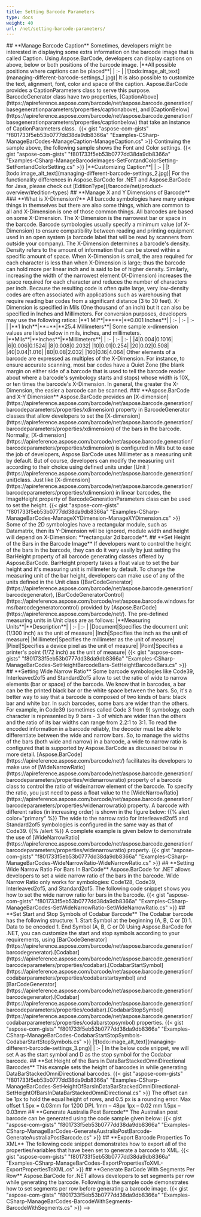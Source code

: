 ```yaml
---
title: Setting Barcode Parameters
type: docs
weight: 40
url: /net/setting-barcode-parameters/
---
```





<!-->
## **Manage Barcode Caption**
Sometimes, developers might be interested in displaying some extra information on the barcode image that is called Caption. Using Aspose.BarCode, developers can display captions on above, below or both positions of the barcode image.

|**All possible positions where captions can be placed**|
| :- |
|![todo:image_alt_text](managing-different-barcode-settings_1.jpg)|
It is also possible to customize the text, alignment, font, color and space of the caption. Aspose.BarCode provides a CaptionParameters class to serve this purpose. BarcodeGenerator class have two properties, [CaptionAbove](https://apireference.aspose.com/barcode/net/aspose.barcode.generation/basegenerationparameters/properties/captionabove), and [CaptionBelow](https://apireference.aspose.com/barcode/net/aspose.barcode.generation/basegenerationparameters/properties/captionbelow) that take an instance of CaptionParameters class. 

{{< gist "aspose-com-gists" "f801733f5eb53b0777dd38da9db8366a" "Examples-CSharp-ManageBarCodes-ManageCaption-ManageCaption.cs" >}}

Continuing the sample above, the following sample shows the Font and Color settings.

{{< gist "aspose-com-gists" "f801733f5eb53b0777dd38da9db8366a" "Examples-CSharp-ManageBarcodeImages-SetFontandColorSetting-SetFontandColorSetting.cs" >}}

|**Customizing Caption**|
| :- |
|![todo:image_alt_text](managing-different-barcode-settings_2.jpg)|
For the functionality differences in Aspose.BarCode for .NET and Aspose.BarCode for Java, please check out [EditionType](/barcode/net/product-overview/#edition-types)
## **Manage X and Y Dimensions of Barcode**
### **What is X-Dimension?**
All barcode symbologies have many unique things in themselves but there are also some things, which are common to all and X-Dimension is one of those common things. All barcodes are based on some X-Dimension. The X-Dimension is the narrowest bar or space in the barcode. Barcode symbologies usually specify a minimum value (of X-Dimension) to ensure compatibility between reading and printing equipment used in an open system (a barcode label that will be read by scanners from outside your company). The X-Dimension determines a barcode's density. Density refers to the amount of information that can be stored within a specific amount of space. When X-Dimension is small, the area required for each character is less than when X-Dimension is large; thus the barcode can hold more per linear inch and is said to be of higher density. Similarly, increasing the width of the narrowest element (X-Dimension) increases the space required for each character and reduces the number of characters per inch. Because the resulting code is often quite large, very low-density codes are often associated with applications such as warehousing that require reading bar codes from a significant distance (3 to 30 feet).

X-Dimension is specified in Mils (One thousand of an inch) but it can also be specified in Inches and Millimeters. For conversion purposes, developers may use the following ratios:

|**1 Mil**|**=**|**0.001 Inches**|
| :- | :- | :- |
|**1 Inch**|**=**|**25.4 Millimeters**|
Some sample x-dimension values are listed below in mils, inches, and millimeters.

|**Mils**|**Inches**|**Millimeters**|
| :- | :- | :- |
|4|0.004|0.1016|
|6|0.006|0.1524|
|8|0.008|0.2032|
|10|0.01|0.254|
|20|0.02|0.508|
|40|0.04|1.016|
|80|0.08|2.032|
|160|0.16|4.064|
Other elements of a barcode are expressed as multiples of the X-Dimension. For instance, to ensure accurate scanning, most bar codes have a Quiet Zone (the blank margin on either side of a barcode that is used to tell the barcode reader about where a barcode's symbology starts and stops) whose width is 10X, or ten times the barcode's X-Dimension. In general, the greater the X-Dimension, the easier a barcode can be scanned.

### **Aspose.BarCode and X-Y Dimension**
Aspose.BarCode provides an [X-dimension](https://apireference.aspose.com/barcode/net/aspose.barcode.generation/barcodeparameters/properties/xdimension) property in BarcodeGenerator classes that allow developers to set the [X-dimension](https://apireference.aspose.com/barcode/net/aspose.barcode.generation/barcodeparameters/properties/xdimension) of the bars in the barcode. Normally, [X-dimension](https://apireference.aspose.com/barcode/net/aspose.barcode.generation/barcodeparameters/properties/xdimension) is configured in Mils but to ease the job of developers, Aspose.BarCode uses Millimeter as a measuring unit by default. But of course, developers can modify the measuring unit according to their choice using defined units under [Unit ](https://apireference.aspose.com/barcode/net/aspose.barcode.generation/unit)class. Just like [X-dimension](https://apireference.aspose.com/barcode/net/aspose.barcode.generation/barcodeparameters/properties/xdimension) in linear barcodes, the ImageHeight property of BarcodeGenerationParameters class can be used to set the height.

{{< gist "aspose-com-gists" "f801733f5eb53b0777dd38da9db8366a" "Examples-CSharp-ManageBarCodes-ManageXYDimension-ManageXYDimension.cs" >}}

Some of the 2D symbologies have a rectangular module, such as Datamatrix, then its Y-Dimension will be ignored, module width and height will depend on X-Dimension: **rectangular 2d barcode**.
## **Set Height of the Bars in the Barcode Image**
If developers want to control the height of the bars in the barcode, they can do it very easily by just setting the BarHeight property of all barcode generating classes offered by Aspose.BarCode. BarHeight property takes a float value to set the bar height and it's measuring unit is millimeter by default. To change the measuring unit of the bar height, developers can make use of any of the units defined in the Unit class ([BarCodeGenerator](https://apireference.aspose.com/barcode/net/aspose.barcode.generation/barcodegenerator), [BarCodeGeneratorControl](https://apireference.aspose.com/barcode/net/aspose.barcode.windows.forms/barcodegeneratorcontrol) provided by [Aspose.BarCode](https://apireference.aspose.com/barcode/net/). The pre-defined measuring units in Unit class are as follows:

|**Measuring Units**|**Description**|
| :- | :- |
|Document|Specifies the document unit (1/300 inch) as the unit of measure|
|Inch|Specifies the inch as the unit of measure|
|Millimeter|Specifies the millimeter as the unit of measure|
|Pixel|Specifies a device pixel as the unit of measure|
|Point|Specifies a printer's point (1/72 inch) as the unit of measure|

{{< gist "aspose-com-gists" "f801733f5eb53b0777dd38da9db8366a" "Examples-CSharp-ManageBarCodes-SetHeightBarcodeBars-SetHeightBarcodeBars.cs" >}}

## **Setting Wide Narrow Ratio**
Some barcode symbologies like Code39, Interleaved2of5 and Standard2of5 allow to set the ratio of wide to narrow elements (bar or space) of the barcode. We know that in barcodes, a bar can be the printed black bar or the white space between the bars. So, it's a better way to say that a barcode is composed of two kinds of bars: black bar and white bar. In such barcodes, some bars are wider than the others. For example, in Code39 (sometimes called Code 3 from 9) symbology, each character is represented by 9 bars - 3 of which are wider than the others and the ratio of its bar widths can range from 2.2:1 to 3:1. To read the encoded information in a barcode reliably, the decoder must be able to differentiate between the wide and narrow bars. So, to manage the widths of the bars (both wide and narrow) in a barcode, a wide to narrow ratio is configured that is supported by Aspose.BarCode as discussed below in more detail.

[Aspose.BarCode](https://apireference.aspose.com/barcode/net/) facilitates its developers to make use of [WideNarrowRatio](https://apireference.aspose.com/barcode/net/aspose.barcode.generation/barcodeparameters/properties/widenarrowratio) property of a barcode class to control the ratio of wide/narrow element of the barcode. To specify the ratio, you just need to pass a float value to the [WideNarrowRatio](https://apireference.aspose.com/barcode/net/aspose.barcode.generation/barcodeparameters/properties/widenarrowratio) property. A barcode with different ratios (in increasing order) is shown in the figure below:

{{% alert color="primary" %}} 

The wide to the narrow ratio for Interleaved2of5 and Standard2of5 symbologies is configured in the same way as that of Code39.

{{% /alert %}} 

A complete example is given below to demonstrate the use of [WideNarrowRatio](https://apireference.aspose.com/barcode/net/aspose.barcode.generation/barcodeparameters/properties/widenarrowratio) property.

{{< gist "aspose-com-gists" "f801733f5eb53b0777dd38da9db8366a" "Examples-CSharp-ManageBarCodes-WideNarrowRatio-WideNarrowRatio.cs" >}}

## **Setting Wide Narrow Ratio For Bars In BarCode**
Aspose.BarCode for .NET allows developers to set a wide narrow ratio of the bars in the barcode. Wide Narrow Ratio only works for symbologies: Code128, Code39, Interleaved2of5, and Standard2of5. The following code snippet shows you how to set the wide narrow ratio for bars in the barcode.

{{< gist "aspose-com-gists" "f801733f5eb53b0777dd38da9db8366a" "Examples-CSharp-ManageBarCodes-SetWideNarrowRatio-SetWideNarrowRatio.cs" >}}

## **Set Start and Stop Symbols of Codabar Barcode**
The Codabar barcode has the following structure:

1. Start Symbol at the beginning (A, B, C or D)
1. Data to be encoded
1. End Symbol (A, B, C or D)

Using Aspose.BarCode for .NET, you can customize the start and stop symbols according to your requirements, using [BarCodeGenerator](https://apireference.aspose.com/barcode/net/aspose.barcode.generation/barcodegenerator).[Codabar](https://apireference.aspose.com/barcode/net/aspose.barcode.generation/barcodeparameters/properties/codabar).[CodabarStartSymbol](https://apireference.aspose.com/barcode/net/aspose.barcode.generation/codabarparameters/properties/codabarstartsymbol) and [BarCodeGenerator](https://apireference.aspose.com/barcode/net/aspose.barcode.generation/barcodegenerator).[Codabar](https://apireference.aspose.com/barcode/net/aspose.barcode.generation/barcodeparameters/properties/codabar).[CodabarStopSymbol](https://apireference.aspose.com/barcode/net/aspose.barcode.generation/codabarparameters/properties/codabarstopsymbol) properties.

{{< gist "aspose-com-gists" "f801733f5eb53b0777dd38da9db8366a" "Examples-CSharp-ManageBarCodes-CodabarStartStopSymbols-CodabarStartStopSymbols.cs" >}}

|![todo:image_alt_text](managing-different-barcode-settings_3.png)|
| :- |
In the below code snippet, we will set A as the start symbol and D as the stop symbol for the Codabar barcode.

## **Set Height of the Bars in DataBarStackedOmniDirectional Barcodes**
This example sets the height of barcodes in while generating DataBarStackedOmniDirectional barcodes.

{{< gist "aspose-com-gists" "f801733f5eb53b0777dd38da9db8366a" "Examples-CSharp-ManageBarCodes-SetHeightOfBarsInDataBarStackedOmniDirectional-SetHeightOfBarsInDataBarStackedOmniDirectional.cs" >}}

The offset can be 1px to hold the equal height of rows, and 0.5 px is a rounding error. Max offset 1.5px = 0.03mm for 1200 DPI.
1mm – 48px
1px – 0.02 mm
1.5px – 0.03mm

## **Generate Australia Post Barcode**
The Australian post barcode can be generated using the code sample given below:

{{< gist "aspose-com-gists" "f801733f5eb53b0777dd38da9db8366a" "Examples-CSharp-ManageBarCodes-GenerateAustraliaPostBarcode-GenerateAustraliaPostBarcode.cs" >}}

## **Export Barcode Properties To XML**
The following code snippet demonstrates how to export all of the properties/variables that have been set to generate a barcode to XML.

{{< gist "aspose-com-gists" "f801733f5eb53b0777dd38da9db8366a" "Examples-CSharp-ManageBarCodes-ExportPropertiesToXML-ExportPropertiesToXML.cs" >}}

## **Generate BarCode With Segments Per Row**
Aspose.BarCode for .NET allows developers to set segments per row while generating the barcode. Following is the sample code demonstrates how to set segments per row before generating a barcode image.

{{< gist "aspose-com-gists" "f801733f5eb53b0777dd38da9db8366a" "Examples-CSharp-ManageBarCodes-BarcodeWithSegments-BarcodeWithSegments.cs" >}}
-->
